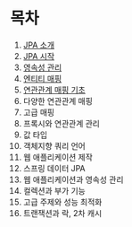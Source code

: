# 목차

1. [JPA 소개](01.introduction_of_jpa/readme.md)
1. [JPA 시작](02.start_jpa/readme.md)
1. [영속성 관리](03.persistence_manager/readme.md)
1. [엔티티 매핑](04.entity-mapping/readme.md)
1. [연관관계 매핑 기초](05.basic-relationships/readme.md)
1. 다양한 연관관계 매핑
1. 고급 매핑
1. 프록시와 연관관계 관리
1. 값 타입
1. 객체지향 쿼리 언어
1. 웹 애플리케이션 제작
1. 스프링 데이터 JPA
1. 웹 애플리케이션과 영속성 관리
1. 컬렉션과 부가 기능
1. 고급 주제와 성능 최적화
1. 트랜잭션과 락, 2차 캐시